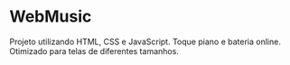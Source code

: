 # WebMusic
Projeto utilizando HTML, CSS e JavaScript. Toque piano e bateria online. Otimizado para telas de diferentes tamanhos.

